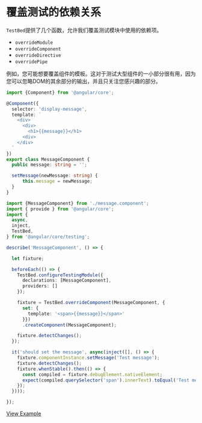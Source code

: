 # 覆盖测试的依赖关系

`TestBed`提供了几个函数，允许我们覆盖测试模块中使用的依赖项。

- `overrideModule`
- `overrideComponent`
- `overrideDirective`
- `overridePipe`

例如，您可能想要覆盖组件的模板。这对于测试大型组件的一小部分很有用，因为您可以忽略DOM的其余部分的输出，并且只关注您感兴趣的部分。

```typescript
import {Component} from '@angular/core';

@Component({
  selector: 'display-message',
  template: `
    <div>
      <div>
        <h1>{{message}}</h1>
      <div>
    </div>
  `
})
export class MessageComponent {
  public message: string = '';

  setMessage(newMessage: string) {
      this.message = newMessage;
  }
}
```
```typescript
import {MessageComponent} from './message.component';
import { provide } from '@angular/core';
import {
  async,
  inject,
  TestBed,
} from '@angular/core/testing';

describe('MessageComponent', () => {

  let fixture;

  beforeEach(() => {
    TestBed.configureTestingModule({
      declarations: [MessageComponent],
      providers: []
    });

    fixture = TestBed.overrideComponent(MessageComponent, {
      set: {
        template: '<span>{{message}}</span>'
      }})
      .createComponent(MessageComponent);

    fixture.detectChanges();
  });

  it('should set the message', async(inject([], () => {
    fixture.componentInstance.setMessage('Test message');
    fixture.detectChanges();
    fixture.whenStable().then(() => {
      const compiled = fixture.debugElement.nativeElement;
      expect(compiled.querySelector('span').innerText).toEqual('Test message');
    });
  })));

});
```

[View Example](http://plnkr.co/edit/P4tkaUYBFcHGvoTZjKnB?p=preview)